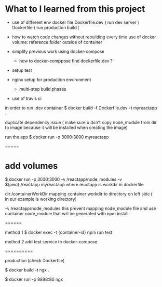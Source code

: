 # What to I learned from this project

- use of different env docker file
  Dockerfile.dev ( run dev server )
  Dockerfile ( run production build )

- how to watch code changes without rebuilding every time
  use of docker volume: reference folder outside of container

- simplify previous work using docker-compose

  - how to docker-comppose find dockerfile.dev ?

- setup test

- nginx setup for production environment

  - multi-step build phases

- use of travis ci

in order to run .dev container
$ docker build -f Dockerfile.dev -t myreactapp .

duplicate dependency issue ( make sure u don't copy node_module from dir to image because it will be installed when creating the image)

run the app
$ docker run -p 3000:3000 myreactapp

=====

# add volumes

$ docker run -p 3000:3000 -v /reactapp/node_modules -v $(pwd):/reactapp myreactapp
where reactapp is workdir in dockerfile

dir:/containerWorkDir
mapping container workdir to directory on left side ( in our example is working directory)

-v /reactapp/node_modules
this prevent mapping node_module file and use container node_module that will be generated with npm install

======

method 1
$ docker exec -t {container-id} npm run test

method 2
add test service to docker-compose

==========

production (check Dockerfile)

$ docker build -t ngx .

<!-- 80 is the default port of nginx -->

$ docker run -p 8888:80 ngx

